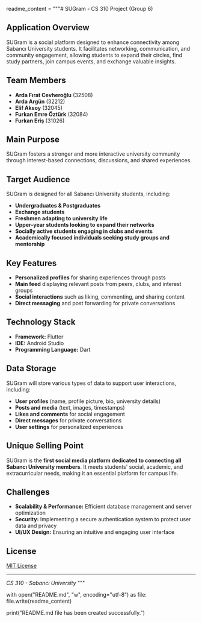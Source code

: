 readme_content = """# SUGram - CS 310 Project (Group 6)

## Application Overview
SUGram is a social platform designed to enhance connectivity among Sabancı University students. It facilitates networking, communication, and community engagement, allowing students to expand their circles, find study partners, join campus events, and exchange valuable insights.

## Team Members
- **Arda Fırat Cevheroğlu** (32508)
- **Arda Argün** (32212)
- **Elif Aksoy** (32045)
- **Furkan Emre Öztürk** (32084)
- **Furkan Eriş** (31026)

## Main Purpose
SUGram fosters a stronger and more interactive university community through interest-based connections, discussions, and shared experiences.

## Target Audience
SUGram is designed for all Sabancı University students, including:
- **Undergraduates & Postgraduates**
- **Exchange students**
- **Freshmen adapting to university life**
- **Upper-year students looking to expand their networks**
- **Socially active students engaging in clubs and events**
- **Academically focused individuals seeking study groups and mentorship**

## Key Features
- **Personalized profiles** for sharing experiences through posts
- **Main feed** displaying relevant posts from peers, clubs, and interest groups
- **Social interactions** such as liking, commenting, and sharing content
- **Direct messaging** and post forwarding for private conversations

## Technology Stack
- **Framework:** Flutter
- **IDE:** Android Studio
- **Programming Language:** Dart

## Data Storage
SUGram will store various types of data to support user interactions, including:
- **User profiles** (name, profile picture, bio, university details)
- **Posts and media** (text, images, timestamps)
- **Likes and comments** for social engagement
- **Direct messages** for private conversations
- **User settings** for personalized experiences

## Unique Selling Point
SUGram is the **first social media platform dedicated to connecting all Sabancı University members**. It meets students' social, academic, and extracurricular needs, making it an essential platform for campus life.

## Challenges
- **Scalability & Performance:** Efficient database management and server optimization
- **Security:** Implementing a secure authentication system to protect user data and privacy
- **UI/UX Design:** Ensuring an intuitive and engaging user interface

## License
[MIT License](LICENSE)

---
*CS 310 - Sabancı University*
"""

with open("README.md", "w", encoding="utf-8") as file:
    file.write(readme_content)

print("README.md file has been created successfully.")
